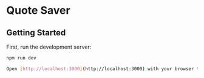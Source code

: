 # Quote Saver

## Getting Started

First, run the development server:

```bash
npm run dev

Open [http://localhost:3000](http://localhost:3000) with your browser to see the result.
